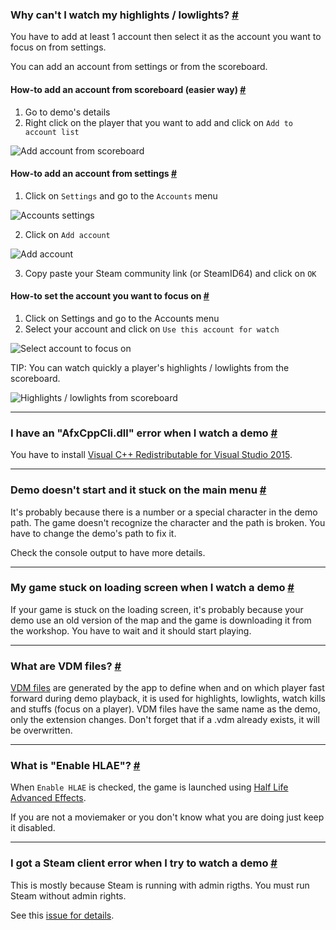 <a class="anchor" id="watch-highlow"></a>

### Why can't I watch my highlights / lowlights? [#](/docs/watch#watch-highlow)

You have to add at least 1 account then select it as the account you want to focus on from settings.

You can add an account from settings or from the scoreboard.

<a class="anchor" id="add-account-quick"></a>

#### How-to add an account from scoreboard (easier way) [#](/docs/watch#add-account-quick)

1. Go to demo's details
2. Right click on the player that you want to add and click on `Add to account list`

![Add account from scoreboard](/images/docs/watch/add-account-scoreboard.png)

<a class="anchor" id="add-account-settings"></a>

#### How-to add an account from settings [#](/docs/watch#add-account-settings)

1. Click on `Settings` and go to the `Accounts` menu

![Accounts settings](/images/docs/watch/add-account-step1.png)

2. Click on `Add account`

![Add account](/images/docs/watch/add-account-step2.png)

3. Copy paste your Steam community link (or SteamID64) and click on `OK`

<a class="anchor" id="focus-account"></a>

#### How-to set the account you want to focus on [#](/docs/watch#focus-account)

1. Click on Settings and go to the Accounts menu
2. Select your account and click on `Use this account for watch`

![Select account to focus on](/images/docs/watch/add-account-step3.png)

<p class="has-text-warning">TIP: You can watch quickly a player's highlights / lowlights from the scoreboard.</p>

![Highlights / lowlights from scoreboard](/images/docs/watch/scoreboard-highlow.png)

---

<a class="anchor" id="afx-cpp"></a>

### I have an "AfxCppCli.dll" error when I watch a demo [#](/docs/watch#afx-cpp)

You have to install [Visual C++ Redistributable for Visual Studio 2015](https://www.microsoft.com/en-us/download/details.aspx?id=48145).

---

<a class="anchor" id="stuck-menu"></a>

### Demo doesn't start and it stuck on the main menu [#](/docs/watch#stuck-menu)

It's probably because there is a number or a special character in the demo path. The game doesn't recognize the character and the path is broken. You have to change the demo's path to fix it.

<p class="has-text-warning">Check the console output to have more details.</p>

---

<a class="anchor" id="stuck-loading"></a>

### My game stuck on loading screen when I watch a demo [#](/docs/watch#stuck-loading)

If your game is stuck on the loading screen, it's probably because your demo use an old version of the map and the game is downloading it from the workshop. You have to wait and it should start playing.

---

<a class="anchor" id="vdm"></a>

### What are VDM files? [#](/docs/watch#vdm)

[VDM files](https://developer.valvesoftware.com/wiki/Demo_Recording_Tools) are generated by the app to define when and on which player fast forward during demo playback, it is used for highlights, lowlights, watch kills and stuffs (focus on a player). VDM files have the same name as the demo, only the extension changes. Don't forget that if a .vdm already exists, it will be overwritten.

---

<a class="anchor" id="hlae"></a>

### What is "Enable HLAE"? [#](/docs/watch#hlae)

When `Enable HLAE` is checked, the game is launched using [Half Life Advanced Effects](https://github.com/ripieces/advancedfx/wiki/AfxHookSource).

<p class="has-text-warning">If you are not a moviemaker or you don't know what you are doing just keep it disabled.</p>

---

<a class="anchor" id="steam-client-error"></a>

### I got a Steam client error when I try to watch a demo [#](/docs/watch#steam-client-error)

This is mostly because Steam is running with admin rigths. You must run Steam without admin rights.

See this [issue for details](https://github.com/akiver/CSGO-Demos-Manager/issues/376).
